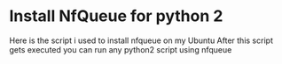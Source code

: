 # Install NfQueue for python 2
Here is the script i used to install nfqueue on my Ubuntu
After this script gets executed you can run any python2 script using nfqueue

